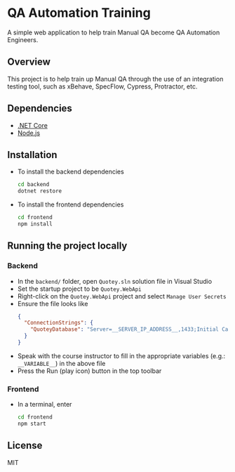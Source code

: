 # QA Automation Training

A simple web application to help train Manual QA become QA Automation Engineers.

## Overview

This project is to help train up Manual QA through the use of an integration testing tool, such as xBehave, SpecFlow, Cypress, Protractor, etc.

## Dependencies

- [.NET Core](https://dotnet.microsoft.com/download)
- [Node.js](https://nodejs.org/en/download/)

## Installation

- To install the backend dependencies
  ```bash
  cd backend
  dotnet restore
  ```
- To install the frontend dependencies
  ```bash
  cd frontend
  npm install
  ```

## Running the project locally

### Backend
- In the `backend/` folder, open `Quotey.sln` solution file in Visual Studio
- Set the startup project to be `Quotey.WebApi`
- Right-click on the `Quotey.WebApi` project and select `Manage User Secrets`
- Ensure the file looks like
  ```json
  {
    "ConnectionStrings": {
      "QuoteyDatabase": "Server=__SERVER_IP_ADDRESS__,1433;Initial Catalog=__NAME_OF_DATABASE__;User Id=__USERNAME__;Password=__USER_PASSWORD__;Integrated Security=False;"
    }
  }
  ```
- Speak with the course instructor to fill in the appropriate variables (e.g.: `__VARIABLE__`) in the above file
- Press the Run (play icon) button in the top toolbar

### Frontend
- In a terminal, enter
  ```bash
  cd frontend
  npm start
  ```

## License

MIT